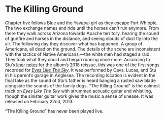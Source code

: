 # The Killing Ground

Chapter five follows Blue and the Yavapai girl as they escape Fort Whipple. The two exchange names and ride until the horses can't run anymore. From there they walk across Arizona towards Apache territory, hearing the sound of gunfire and horses in the distance, and seeing clouds of dust fly into the air. The following day they discover what has happened. A group of Americans, all dead on the ground. The details of the scene are inconsistent with the tactics of Native Americans,—the white men had staged a raid. They took what they could and began running once more. According to Stu’s [liner notes](https://kinggizzardandthelizardwizard.com/release/eyes-like-the-sky) for the album’s 2018 reissue, this was one of the first songs recorded for *[Eyes Like The Sky](https://kglw.net/discography/eyes-like-the-sky)*. It was performed by Cavs, Lucas, and Stu in his parent’s garage in Anglesea. The recording location is evident in the final take as the sound of Stu’s father is heard banging a rusted saw blade alongside the sounds of the family dogs. “The Killing Ground” is the calmest track on *Eyes Like The Sky* with strummed acoustic guitar and whistling, though the sinister guitar work gives the music a sense of unease. It was released on February 22nd, 2013.

“The Killing Ground” has never been played live.
